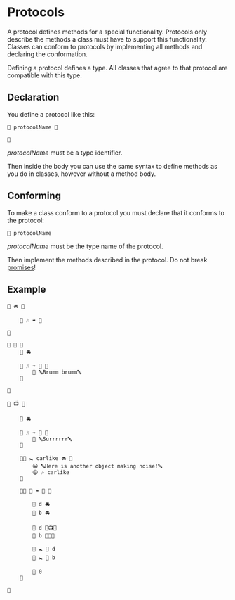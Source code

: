 # Protocols

A protocol defines methods for a special functionality. Protocols only describe the methods a class must have to support this functionality. Classes can conform to protocols by implementing all methods and declaring the conformation.

Defining a protocol defines a type. All classes that agree to that protocol are compatible with this type.

## Declaration

You define a protocol like this:

	🐊 protocolName 🍇

	🍉

*protocolName* must be a type identifier.

Then inside the body you can use the same syntax to define methods as you do in classes, however without a method body.

## Conforming

To make a class conform to a protocol you must declare that it conforms to the protocol:

	🐊 protocolName

*protocolName* must be the type name of the protocol.

Then implement the methods described in the protocol. Do not break [promises](inheritance.html#promises)!

## Example

	🐊 🚘 🍇

		🐖 🎶 ➡️ 🔡

	🍉

	🐇 🐻 🍇
		🐊 🚘

		🐖 🎶 ➡️ 🔡 🍇
			🍎 🔤Brumm brumm🔤
		🍉

	🍉

	🐇 📺 🍇

		🐊 🚘

		🐖 🎶 ➡️ 🔡 🍇
			🍎 🔤Surrrrrr🔤
		🍉

		🐇🐖 🚼 carlike 🚘 🍇
			😀 🔤Here is another object making noise!🔤
			😀 🎶 carlike
		🍉

		🐇🐖 🏁 ➡️ 🚂 🍇

			🍰 d 🚘
			🍰 b 🚘

			🍮 d 🔷📺🆕
			🍮 b 🔷🐻🆕

			🍩 🚼 🐀 d
			🍩 🚼 🐀 b

			🍎 0
		🍉

	🍉
